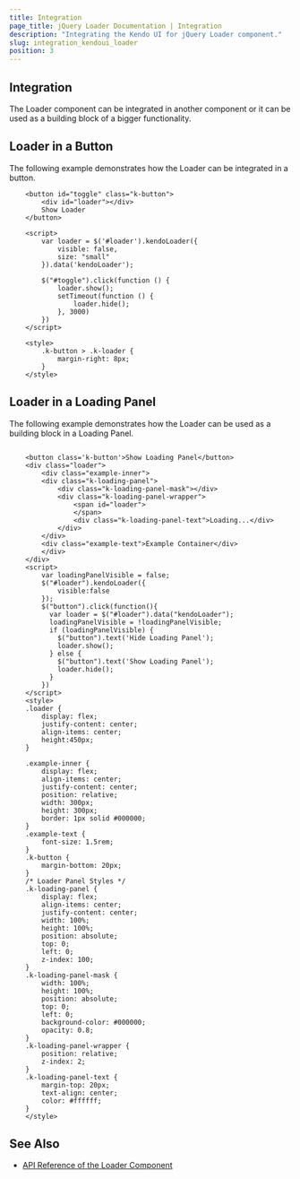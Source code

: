 ```yaml
---
title: Integration
page_title: jQuery Loader Documentation | Integration
description: "Integrating the Kendo UI for jQuery Loader component."
slug: integration_kendoui_loader
position: 3
---
```


## Integration

The Loader component can be integrated in another component or it can be used as a building block of a bigger functionality.

## Loader in a Button

The following example demonstrates how the Loader can be integrated in a button.

```dojo
    <button id="toggle" class="k-button">
        <div id="loader"></div>
        Show Loader
    </button> 

    <script>
        var loader = $('#loader').kendoLoader({
            visible: false,
            size: "small"
        }).data('kendoLoader');

        $("#toggle").click(function () {
            loader.show();
            setTimeout(function () {
                loader.hide();
            }, 3000)
        })
    </script>

    <style>
        .k-button > .k-loader {
            margin-right: 8px;
        }
    </style>
```

## Loader in a Loading Panel

The following example demonstrates how the Loader can be used as a building block in a Loading Panel.

```dojo

    <button class='k-button'>Show Loading Panel</button>
    <div class="loader">
        <div class="example-inner">
        <div class="k-loading-panel">
            <div class="k-loading-panel-mask"></div>
            <div class="k-loading-panel-wrapper">
                <span id="loader">
                </span>
                <div class="k-loading-panel-text">Loading...</div>
            </div>
        </div>
        <div class="example-text">Example Container</div>
        </div>
    </div>
    <script>
        var loadingPanelVisible = false;
        $("#loader").kendoLoader({
        	visible:false
        });
        $("button").click(function(){
          var loader = $("#loader").data("kendoLoader");
          loadingPanelVisible = !loadingPanelVisible;
          if (loadingPanelVisible) {
            $("button").text('Hide Loading Panel');
            loader.show();
          } else {
            $("button").text('Show Loading Panel');
            loader.hide();
          }
        })
    </script>
    <style>
    .loader {
        display: flex;
        justify-content: center;
        align-items: center;
        height:450px;
    }

    .example-inner {
        display: flex;
        align-items: center;
        justify-content: center;
        position: relative;
        width: 300px;
        height: 300px;
        border: 1px solid #000000;
    }
    .example-text {
        font-size: 1.5rem;
    }
    .k-button {
        margin-bottom: 20px;
    }
    /* Loader Panel Styles */
    .k-loading-panel {
        display: flex;
        align-items: center;
        justify-content: center;
        width: 100%;
        height: 100%;
        position: absolute;
        top: 0;
        left: 0;
        z-index: 100;
    }
    .k-loading-panel-mask {
        width: 100%;
        height: 100%;
        position: absolute;
        top: 0;
        left: 0;
        background-color: #000000;
        opacity: 0.8;
    }
    .k-loading-panel-wrapper {
        position: relative;
        z-index: 2;
    }
    .k-loading-panel-text {
        margin-top: 20px;
        text-align: center;
        color: #ffffff;
    }
    </style>
```

## See Also

* [API Reference of the Loader Component](/api/javascript/ui/loader)